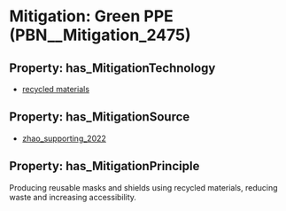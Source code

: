# Mitigation: __Green PPE__ (PBN__Mitigation_2475)

## Property: has_MitigationTechnology

* [recycled materials](../Technology/PBN__Technology_4519)

## Property: has_MitigationSource

* [zhao_supporting_2022](../Article/PBN__Article_266)

## Property: has_MitigationPrinciple

Producing reusable masks and shields using recycled materials, reducing waste and increasing accessibility.

